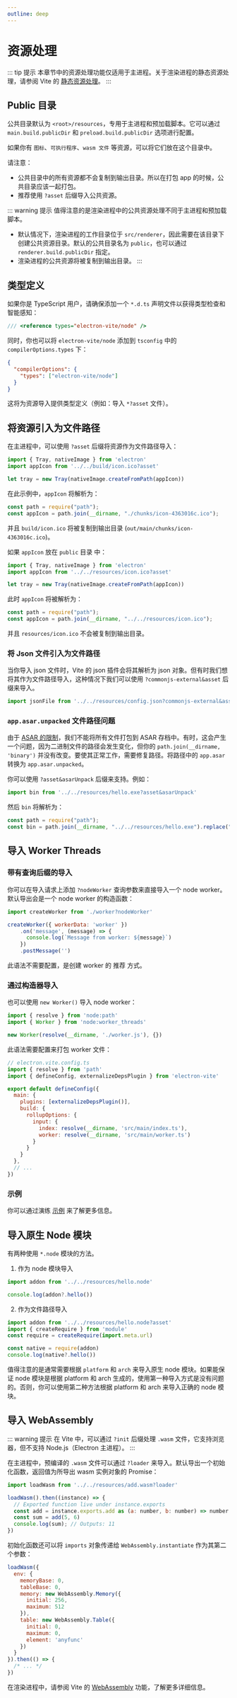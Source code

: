 ```yaml
---
outline: deep
---
```


# 资源处理

::: tip 提示
本章节中的资源处理功能仅适用于主进程。关于渲染进程的静态资源处理，请参阅 Vite 的 [静态资源处理](https://cn.vitejs.dev/guide/assets.html)。
:::

## Public 目录

公共目录默认为 `<root>/resources`，专用于主进程和预加载脚本。它可以通过 `main.build.publicDir` 和 `preload.build.publicDir` 选项进行配置。

如果你有 `图标`、`可执行程序`、`wasm 文件` 等资源，可以将它们放在这个目录中。

请注意：

- 公共目录中的所有资源都不会复制到输出目录。所以在打包 app 的时候，公共目录应该一起打包。
- 推荐使用 `?asset` 后缀导入公共资源。

::: warning 提示
值得注意的是渲染进程中的公共资源处理不同于主进程和预加载脚本。

- 默认情况下，渲染进程的工作目录位于 `src/renderer`，因此需要在该目录下创建公共资源目录。默认的公共目录名为 `public`，也可以通过 `renderer.build.publicDir` 指定。
- 渲染进程的公共资源将被复制到输出目录。
:::


## 类型定义

如果你是 TypeScript 用户，请确保添加一个 `*.d.ts` 声明文件以获得类型检查和智能感知：

```js
/// <reference types="electron-vite/node" />
```

同时，你也可以将 `electron-vite/node` 添加到 `tsconfig` 中的 `compilerOptions.types` 下：

```json
{
  "compilerOptions": {
    "types": ["electron-vite/node"]
  }
}
```

这将为资源导入提供类型定义（例如：导入 `*?asset` 文件）。

## 将资源引入为文件路径

在主进程中，可以使用 `?asset` 后缀将资源作为文件路径导入：

```js {2}
import { Tray, nativeImage } from 'electron'
import appIcon from '../../build/icon.ico?asset'

let tray = new Tray(nativeImage.createFromPath(appIcon))
```

在此示例中，`appIcon` 将解析为：

```js
const path = require("path");
const appIcon = path.join(__dirname, "./chunks/icon-4363016c.ico");
```

并且 `build/icon.ico` 将被复制到输出目录 (`out/main/chunks/icon-4363016c.ico`)。

如果 `appIcon` 放在 `public` 目录 中：

```js {2}
import { Tray, nativeImage } from 'electron'
import appIcon from '../../resources/icon.ico?asset'

let tray = new Tray(nativeImage.createFromPath(appIcon))
```

此时 `appIcon` 将被解析为：

```js
const path = require("path");
const appIcon = path.join(__dirname, "../../resources/icon.ico");
```

并且 `resources/icon.ico` 不会被复制到输出目录。


### 将 Json 文件引入为文件路径

当你导入 json 文件时，Vite 的 json 插件会将其解析为 json 对象。但有时我们想将其作为文件路径导入，这种情况下我们可以使用 `?commonjs-external&asset` 后缀来导入。

```js
import jsonFile from '../../resources/config.json?commonjs-external&asset'
```

### `app.asar.unpacked` 文件路径问题

由于 [ASAR 的限制](https://www.electronjs.org/docs/latest/tutorial/asar-archives#limitations-of-the-node-api)，我们不能将所有文件打包到 ASAR 存档中。有时，这会产生一个问题，因为二进制文件的路径会发生变化，但你的 `path.join(__dirname, 'binary')` 并没有改变。要使其正常工作，需要修复路径。将路径中的 `app.asar` 转换为 `app.asar.unpacked`。

你可以使用 `?asset&asarUnpack` 后缀来支持。例如：

```js
import bin from '../../resources/hello.exe?asset&asarUnpack'
```

然后 `bin` 将解析为：

```js
const path = require("path");
const bin = path.join(__dirname, "../../resources/hello.exe").replace("app.asar", "app.asar.unpacked");
```

## 导入 Worker Threads

### 带有查询后缀的导入

你可以在导入请求上添加 `?nodeWorker` 查询参数来直接导入一个 node worker。默认导出会是一个 node worker 的构造函数：

```js
import createWorker from './worker?nodeWorker'

createWorker({ workerData: 'worker' })
    .on('message', (message) => {
      console.log(`Message from worker: ${message}`)
    })
    .postMessage('')
```

此语法不需要配置，是创建 worker 的 推荐 方式。

### 通过构造器导入

也可以使用 `new Worker()` 导入 node worker：

```js
import { resolve } from 'node:path'
import { Worker } from 'node:worker_threads'

new Worker(resolve(__dirname, './worker.js'), {})
```

此语法需要配置来打包 worker 文件：

```js
// electron.vite.config.ts
import { resolve } from 'path'
import { defineConfig, externalizeDepsPlugin } from 'electron-vite'

export default defineConfig({
  main: {
    plugins: [externalizeDepsPlugin()],
    build: {
      rollupOptions: {
        input: {
          index: resolve(__dirname, 'src/main/index.ts'),
          worker: resolve(__dirname, 'src/main/worker.ts')
        }
      }
    }
  },
  // ...
})
```

### 示例

你可以通过演练 [示例](https://github.com/alex8088/electron-vite-worker-example) 来了解更多信息。


## 导入原生 Node 模块

有两种使用 `*.node` 模块的方法。

1. 作为 node 模块导入

```js
import addon from '../../resources/hello.node'

console.log(addon?.hello())
```

2. 作为文件路径导入

```js
import addon from '../../resources/hello.node?asset'
import { createRequire } from 'module'
const require = createRequire(import.meta.url)

const native = require(addon)
console.log(native?.hello())
```

值得注意的是通常需要根据 `platform` 和 `arch` 来导入原生 node 模块。如果能保证 node 模块是根据 platform 和 arch 生成的，使用第一种导入方式是没有问题的。否则，你可以使用第二种方法根据 platform 和 arch 来导入正确的 node 模块。

## 导入 WebAssembly

::: warning  提示
在 Vite 中，可以通过 `?init` 后缀处理 `.wasm` 文件，它支持浏览器，但不支持 Node.js（Electron 主进程）。
:::

在主进程中，预编译的 `.wasm` 文件可以通过 `?loader` 来导入。默认导出一个初始化函数，返回值为所导出 wasm 实例对象的 Promise：

```js
import loadWasm from '../../resources/add.wasm?loader'

loadWasm().then((instance) => {
  // Exported function live under instance.exports
  const add = instance.exports.add as (a: number, b: number) => number
  const sum = add(5, 6)
  console.log(sum); // Outputs: 11
})
```

初始化函数还可以将 `imports` 对象传递给 `WebAssembly.instantiate` 作为其第二个参数：

```js
loadWasm({
  env: {
    memoryBase: 0,
    tableBase: 0,
    memory: new WebAssembly.Memory({
      initial: 256,
      maximum: 512
    }),
    table: new WebAssembly.Table({
      initial: 0,
      maximum: 0,
      element: 'anyfunc'
    })
  }
}).then(() => {
  /* ... */
})
```

在渲染进程中，请参阅 Vite 的 [WebAssembly](https://vitejs.dev/guide/features.html#webassembly) 功能，了解更多详细信息。
